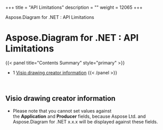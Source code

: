 +++
title = "API Limitations" 
description = "" 
weight = 12065 
+++

Aspose.Diagram for .NET : API Limitations  

# Aspose.Diagram for .NET : API Limitations


{{< panel title="Contents Summary" style="primary" >}}
*   1 [Visio drawing creator information](#APILimitations-Visiodrawingcreatorinformation)
{{< /panel >}}
 

 

## Visio drawing creator information

*   Please note that you cannot set values against the **Application** and **Producer** fields, because Aspose Ltd. and Aspose.Diagram for .NET x.x.x will be displayed against these fields.

